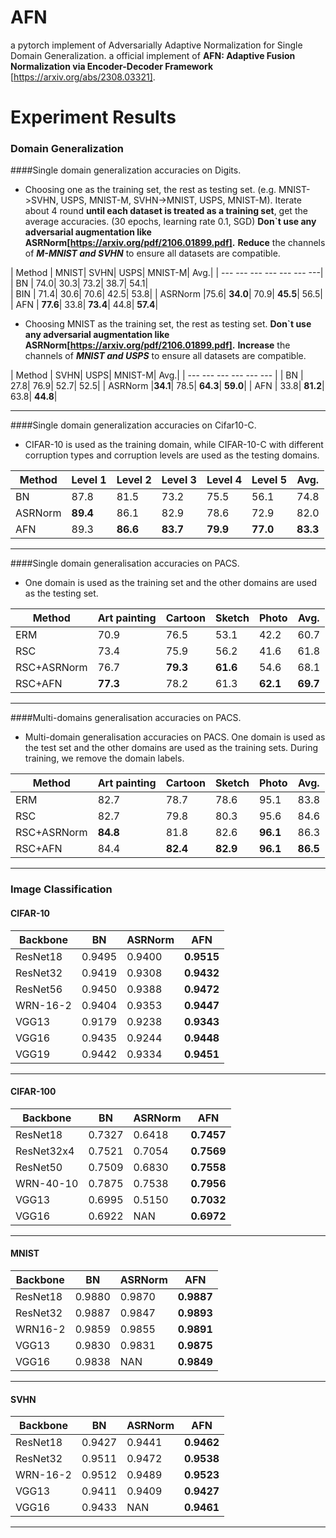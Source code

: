 # AFN
a pytorch implement of Adversarially Adaptive Normalization for Single Domain Generalization.
a official implement of **AFN: Adaptive Fusion Normalization via Encoder-Decoder Framework** [https://arxiv.org/abs/2308.03321].

# Experiment Results
### Domain Generalization

####Single domain generalization accuracies on Digits.  
- Choosing one as the training set, the rest as testing set. (e.g. MNIST->SVHN, USPS, MNIST-M, SVHN->MNIST, USPS, MNIST-M). Iterate about 4 round **until each dataset is treated as a training set**, get the average accuracies. (30 epochs, learning rate 0.1, SGD)
**Don`t use any adversarial augmentation like ASRNorm[https://arxiv.org/pdf/2106.01899.pdf].** **Reduce** the channels of ***M-MNIST and SVHN*** to ensure all datasets are compatible.

|  Method  | MNIST| SVHN| USPS| MNIST-M| Avg.|
| ---  ---  ---  --- --- --- ---|  
|  BN  | 74.0| 30.3| 73.2| 38.7| 54.1|  
|  BIN  | 71.4| 30.6| 70.6| 42.5| 53.8| 
|  ASRNorm  |75.6| **34.0**| 70.9| **45.5**| 56.5|
|  AFN  | **77.6**| 33.8| **73.4**| 44.8| **57.4**|


- Choosing MNIST as the training set, the rest as testing set. **Don`t use any adversarial augmentation like ASRNorm[https://arxiv.org/pdf/2106.01899.pdf].** **Increase** the channels of ***MNIST and USPS*** to ensure all datasets are compatible.

|  Method | SVHN| USPS| MNIST-M| Avg.|
| ---  ---  ---  --- --- --- |
|  BN  | 27.8| 76.9| 52.7| 52.5| 
|  ASRNorm  |**34.1**| 78.5| **64.3**| **59.0**| 
|  AFN  | 33.8| **81.2**| 63.8| **44.8**| 

------------
####Single domain generalization accuracies on Cifar10-C.
- CIFAR-10 is used as the training domain, while CIFAR-10-C with 
different corruption types and corruption levels are used as the testing 
domains.

|   Method| Level 1  | Level 2  | Level 3   | Level 4  | Level 5   |  Avg. |
| ------------ | ------------ | ------------ | ------------ | ------------ | ------------ | ------------ |
|  BN |  87.8 | 81.5  | 73.2  | 75.5  | 56.1  | 74.8  |
|   ASRNorm|  **89.4** | 86.1  | 82.9  | 78.6  | 72.9  | 82.0  |
|   AFN| 89.3  |**86.6**   |**83.7**   | **79.9**  | **77.0**  | **83.3**  |

------------

####Single domain generalisation accuracies on PACS. 
- One domain is used as the training set and the other domains are used as the testing set.

|   Method|  Art painting | Cartoon  | Sketch  | Photo  |  Avg. |
| ------------ | ------------ | ------------ | ------------ | ------------ | ------------ |
|  ERM | 70.9  | 76.5  | 53.1  |  42.2 |  60.7 |
| RSC  |  73.4 |  75.9 | 56.2  | 41.6  | 61.8  |
|  RSC+ASRNorm | 76.7  | **79.3**  | **61.6**  | 54.6  | 68.1  |
|  RSC+AFN | **77.3**  | 78.2  | 61.3  | **62.1**  | **69.7**  |


------------
####Multi-domains generalisation accuracies on PACS. 
- Multi-domain generalisation accuracies on PACS. One domain is used as the test set and the other domains are used as the training sets. During training, we remove the domain labels.

|   Method|  Art painting | Cartoon  | Sketch  | Photo  |  Avg. |
| ------------ | ------------ | ------------ | ------------ | ------------ | ------------ |
|  ERM | 82.7  | 78.7  | 78.6  |  95.1 |  83.8 |
| RSC  |  82.7 |  79.8 | 80.3  | 95.6  | 84.6  |
|  RSC+ASRNorm | **84.8** | 81.8 | 82.6  | **96.1**  | 86.3  |
|  RSC+AFN | 84.4  | **82.4** | **82.9** | **96.1**  | **86.5**  |

------------


### Image Classification

#### CIFAR-10
|  Backbone | BN  | ASRNorm  | AFN  |
| ------------ | ------------ | ------------ | ------------ |
|ResNet18   | 0.9495  | 0.9400  | **0.9515**  |
|ResNet32 | 0.9419  | 0.9308  | **0.9432**  |
|ResNet56 | 0.9450  | 0.9388  | **0.9472**  |
| WRN-16-2  | 0.9404  | 0.9353  | **0.9447**  |
| VGG13  |  0.9179 |  0.9238 | **0.9343**  |
| VGG16  | 0.9435  | 0.9244  | **0.9448**  |
| VGG19  | 0.9442  | 0.9334  | **0.9451**  |


------------

#### CIFAR-100
|  Backbone | BN  | ASRNorm  | AFN  |
| ------------ | ------------ | ------------ | ------------ |
|ResNet18   | 0.7327  | 0.6418  | **0.7457**  |
|ResNet32x4 | 0.7521  | 0.7054  | **0.7569**  |
|ResNet50 | 0.7509  | 0.6830  | **0.7558**  |
| WRN-40-10  | 0.7875  | 0.7538  | **0.7956**  |
| VGG13  |  0.6995 |  0.5150 | **0.7032**  |
| VGG16  | 0.6922  | NAN  | **0.6972**  |

------------

#### MNIST
|  Backbone | BN  | ASRNorm  | AFN  |
| ------------ | ------------ | ------------ | ------------ |
|ResNet18   | 0.9880  | 0.9870  | **0.9887**  |
|ResNet32 | 0.9887  | 0.9847  | **0.9893**  |
|WRN16-2 | 0.9859  | 0.9855  | **0.9891**  |
| VGG13  |  0.9830 |  0.9831 | **0.9875**  |
| VGG16  | 0.9838  | NAN  | **0.9849**  |


------------

#### SVHN
|  Backbone | BN  | ASRNorm  | AFN  |
| ------------ | ------------ | ------------ | ------------ |
|ResNet18   | 0.9427  | 0.9441  | **0.9462**  |
|ResNet32| 0.9511  | 0.9472 | **0.9538**  |
| WRN-16-2  | 0.9512  | 0.9489 | **0.9523**  |
| VGG13  |  0.9411 |  0.9409 | **0.9427**  |
| VGG16  | 0.9433  | NAN  | **0.9461**  |

------------















